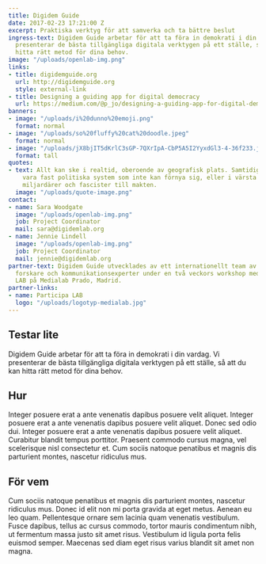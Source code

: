 ```yaml
---
title: Digidem Guide
date: 2017-02-23 17:21:00 Z
excerpt: Praktiska verktyg för att samverka och ta bättre beslut
ingress-text: Digidem Guide arbetar för att ta föra in demokrati i din vardag. Vi
  presenterar de bästa tillgängliga digitala verktygen på ett ställe, så att du kan
  hitta rätt metod för dina behov.
image: "/uploads/openlab-img.png"
links:
- title: digidemguide.org
  url: http://digidemguide.org
  style: external-link
- title: Designing a guiding app for digital democracy
  url: https://medium.com/@p_jo/designing-a-guiding-app-for-digital-democracy-1ba223b7968e
banners:
- image: "/uploads/i%20dunno%20emoji.png"
  format: normal
- image: "/uploads/so%20fluffy%20cat%20doodle.jpeg"
  format: normal
- image: "/uploads/jX8bjIT5dKrlC3sGP-7QXrIpA-CbP5A5I2YyxdGl3-4-36f233.jpg"
  format: tall
quotes:
- text: Allt kan ske i realtid, oberoende av geografisk plats. Samtidigt verkar vi
    vara fast politiska system som inte kan förnya sig, eller i värsta fall sätter
    miljardärer och fascister till makten.
  image: "/uploads/quote-image.png"
contact:
- name: Sara Woodgate
  image: "/uploads/openlab-img.png"
  job: Project Coordinator
  mail: sara@digidemlab.org
- name: Jennie Lindell
  image: "/uploads/openlab-img.png"
  job: Project Coordinator
  mail: jennie@digidemlab.org
partner-text: Digidem Guide utvecklades av ett internationellt team av designers,
  forskare och kommunikationsexperter under en två veckors workshop med Participa
  LAB på Medialab Prado, Madrid.
partner-links:
- name: Participa LAB
  logo: "/uploads/logotyp-medialab.jpg"
---
```


## Testar lite
Digidem Guide arbetar för att ta föra in demokrati i din vardag. Vi presenterar de bästa tillgängliga digitala verktygen på ett ställe, så att du kan hitta rätt metod för dina behov.


## Hur
Integer posuere erat a ante venenatis dapibus posuere velit aliquet. Integer posuere erat a ante venenatis dapibus posuere velit aliquet. Donec sed odio dui. Integer posuere erat a ante venenatis dapibus posuere velit aliquet. Curabitur blandit tempus porttitor. Praesent commodo cursus magna, vel scelerisque nisl consectetur et. Cum sociis natoque penatibus et magnis dis parturient montes, nascetur ridiculus mus.

## För vem
Cum sociis natoque penatibus et magnis dis parturient montes, nascetur ridiculus mus. Donec id elit non mi porta gravida at eget metus. Aenean eu leo quam. Pellentesque ornare sem lacinia quam venenatis vestibulum. Fusce dapibus, tellus ac cursus commodo, tortor mauris condimentum nibh, ut fermentum massa justo sit amet risus. Vestibulum id ligula porta felis euismod semper. Maecenas sed diam eget risus varius blandit sit amet non magna.
